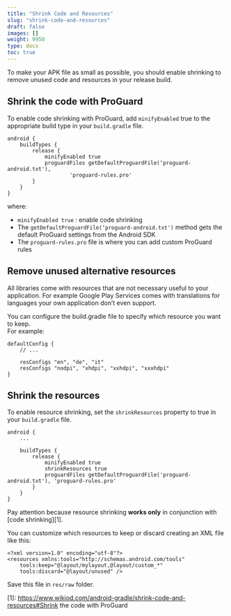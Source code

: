```yaml
---
title: "Shrink Code and Resources"
slug: "shrink-code-and-resources"
draft: false
images: []
weight: 9950
type: docs
toc: true
---
```


To make your APK file as small as possible, you should enable shrinking to remove unused code and resources in your release build.

## Shrink the code with ProGuard
To enable code shrinking with ProGuard, add `minifyEnabled` true to the appropriate build type in your `build.gradle` file.

    android {
        buildTypes {
            release {
                minifyEnabled true
                proguardFiles getDefaultProguardFile(‘proguard-android.txt'),
                        'proguard-rules.pro'
            }
        }
    }

where:

- `minifyEnabled true` : enable code shrinking
- The `getDefaultProguardFile(‘proguard-android.txt')` method gets the default ProGuard settings from the Android SDK
- The `proguard-rules.pro` file is where you can add custom ProGuard rules



## Remove unused alternative resources
All libraries come with resources that are not necessary useful to your application.
For example Google Play Services comes with translations for languages your own application don’t even support.

You can configure the build.gradle file to specify which resource you want to keep.  
For example:

    defaultConfig {
        // ...
    
        resConfigs "en", "de", "it"
        resConfigs "nodpi", "xhdpi", "xxhdpi", "xxxhdpi"
    }

## Shrink the resources
To enable resource shrinking, set the `shrinkResources` property to true in your `build.gradle` file.

    android {
        ...
    
        buildTypes {
            release {
                minifyEnabled true
                shrinkResources true
                proguardFiles getDefaultProguardFile('proguard-android.txt'), 'proguard-rules.pro'
            }
        }
    }

Pay attention because resource shrinking **works only** in conjunction with [code shrinking][1].

You can customize which resources to keep or discard creating an XML file like this:

    <?xml version=1.0" encoding="utf-8"?>
    <resources xmlns:tools="http://schemas.android.com/tools"
        tools:keep="@layout/mylayout,@layout/custom_*"
        tools:discard="@layout/unused" />

Save this file in `res/raw` folder.


  [1]: https://www.wikiod.com/android-gradle/shrink-code-and-resources#Shrink the code with ProGuard

